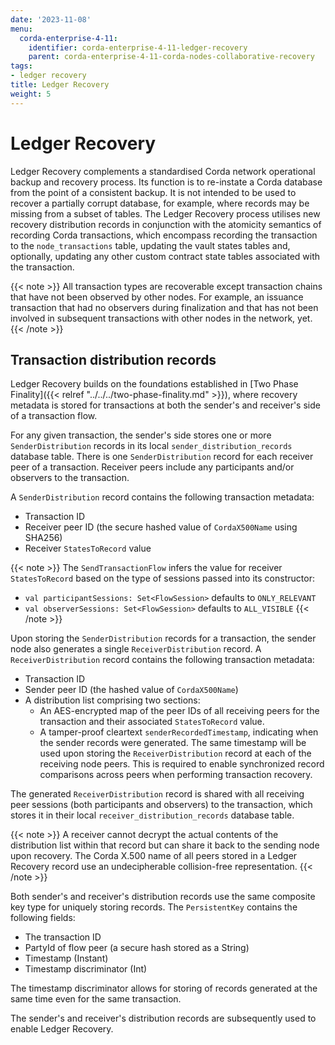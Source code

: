 ```yaml
---
date: '2023-11-08'
menu:
  corda-enterprise-4-11:
    identifier: corda-enterprise-4-11-ledger-recovery
    parent: corda-enterprise-4-11-corda-nodes-collaborative-recovery
tags:
- ledger recovery
title: Ledger Recovery
weight: 5
---
```


# Ledger Recovery

Ledger Recovery complements a standardised Corda network operational backup and recovery process.
Its function is to re-instate a Corda database from the point of a consistent backup. It is not intended to be used
to recover a partially corrupt database, for example, where records may be missing from a subset of tables.
The Ledger Recovery process utilises new recovery distribution records in conjunction with the atomicity semantics
of recording Corda transactions, which encompass recording the transaction to the `node_transactions` table, updating the
vault states tables and, optionally, updating any other custom contract state tables associated with the transaction.

{{< note >}}
All transaction types are recoverable except transaction chains that have not been observed by other nodes.
For example, an issuance transaction that had no observers during finalization and that has not been involved
in subsequent transactions with other nodes in the network, yet.
{{< /note >}}

## Transaction distribution records

Ledger Recovery builds on the foundations established in [Two Phase Finality]({{< relref "../../../two-phase-finality.md" >}}),
where recovery metadata is stored for transactions at both the sender's and receiver's side of a transaction flow.

For any given transaction, the sender's side stores one or more `SenderDistribution` records in its local
`sender_distribution_records` database table. There is one `SenderDistribution` record for each receiver peer of a transaction.
Receiver peers include any participants and/or observers to the transaction.

A `SenderDistribution` record contains the following transaction metadata:
* Transaction ID
* Receiver peer ID (the secure hashed value of `CordaX500Name` using SHA256)
* Receiver `StatesToRecord` value

{{< note >}}
The `SendTransactionFlow` infers the value for receiver `StatesToRecord` based on the type of sessions passed into its constructor:
* `val participantSessions: Set<FlowSession>` defaults to `ONLY_RELEVANT`
* `val observerSessions: Set<FlowSession>` defaults to `ALL_VISIBLE`
{{< /note >}}

Upon storing the `SenderDistribution` records for a transaction, the sender node also generates a single `ReceiverDistribution` record.
A `ReceiverDistribution` record contains the following transaction metadata:
* Transaction ID
* Sender peer ID (the hashed value of `CordaX500Name`)
* A distribution list comprising two sections:
  * An AES-encrypted map of the peer IDs of all receiving peers for the transaction and their associated `StatesToRecord` value.
  * A tamper-proof cleartext `senderRecordedTimestamp`, indicating when the sender records were generated. The same
    timestamp will be used upon storing the `ReceiverDistribution` record at each of the receiving node peers. This is
    required to enable synchronized record comparisons across peers when performing transaction recovery.

The generated `ReceiverDistribution` record is shared with all receiving peer sessions (both participants and observers)
to the transaction, which stores it in their local `receiver_distribution_records` database table.

{{< note >}}
A receiver cannot decrypt the actual contents of the distribution list within that record but can share it back to the sending node upon recovery.
The Corda X.500 name of all peers stored in a Ledger Recovery record use an undecipherable collision-free representation.
{{< /note >}}

Both sender's and receiver's distribution records use the same composite key type for uniquely storing records. The `PersistentKey` contains the following fields:
* The transaction ID
* PartyId of flow peer (a secure hash stored as a String)
* Timestamp (Instant)
* Timestamp discriminator (Int)

The timestamp discriminator allows for storing of records generated at the same time even for the same transaction.

The sender's and receiver's distribution records are subsequently used to enable Ledger Recovery.
